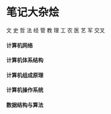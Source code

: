 # 笔记大杂烩

文
史
哲
法
经
管
教
理
工
农
医
艺
军
交叉

#### 计算机网络
#### 计算机体系结构
#### 计算机组成原理
#### 计算机操作系统
#### 数据结构与算法